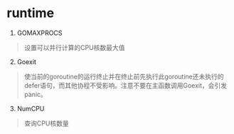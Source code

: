 # runtime 
1. GOMAXPROCS
> 设置可以并行计算的CPU核数最大值
2. Goexit
> 使当前的goroutine的运行终止并在终止前先执行此goroutine还未执行的defer语句，而其他协程不受影响。注意不要在主函数调用Goexit，会引发panic。
3. NumCPU
> 查询CPU核数量